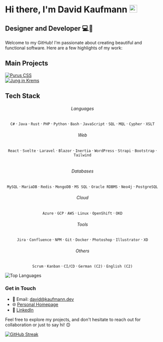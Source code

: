 

# Hi there, I'm David Kaufmann <img src="https://media.giphy.com/media/hvRJCLFzcasrR4ia7z/giphy.gif" width="25px">

## Designer and Developer 💻🎨

Welcome to my GitHub! I'm passionate about creating beautiful and functional software. Here are a few highlights of my work:

## Main Projects

[![Purus CSS](https://github-readme-stats.vercel.app/api/pin/?username=kaufmann-dev&repo=PurusCss&theme=dark)](https://github.com/kaufmann-dev/PurusCss)<br>
[![Jung in Krems](https://github-readme-stats.vercel.app/api/pin/?username=kaufmann-dev&repo=JungInKrems&theme=dark)](https://github.com/kaufmann-dev/JungInKrems)



## Tech Stack
<div align="center">
  
###### Languages
`C#` · `Java` · `Rust` · `PHP` · `Python` · `Bash` · `JavaScript` · `SQL` · `MQL` · `Cypher` · `XSLT`<br>

###### Web
`React` · `Svelte` · `Laravel` · `Blazor` · `Inertia` · `WordPress` · `Strapi` · `Bootstrap` · `Tailwind`<br><br>

###### Databases
`MySQL` · `MariaDB` · `Redis` · `MongoDB` · `MS SQL` · `Oracle RDBMS` · `Neo4j` · `PostgreSQL`

###### Cloud
`Azure` · `GCP` · `AWS` · `Linux` · `OpenShift` · `OKD`

###### Tools
`Jira` · `Confluence` · `NPM` · `Git` · `Docker` · `Photoshop` · `Illustrator` · `XD`

###### Others
`Scrum` · `Kanban` · `CI/CD` · `German (C2)` · `English (C2)`
</div>





![Top Languages](https://github-readme-stats.vercel.app/api/top-langs/?username=kaufmann-dev&layout=compact&theme=dark)

### Get in Touch

- 📧 Email: [david@kaufmann.dev](mailto:david@kaufmann.dev)
- 🌐 [Personal Homepage](https://david.kaufman.dev)
- 💼 [LinkedIn](https://www.linkedin.com/in/david-kaufmann-dev)

Feel free to explore my projects, and don't hesitate to reach out for collaboration or just to say hi! 😊

[![GitHub Streak](https://streak-stats.demolab.com?user=kaufmann-dev&theme=transparent&hide_border=true&date_format=j%20M%5B%20Y%5D)](https://git.io/streak-stats)

